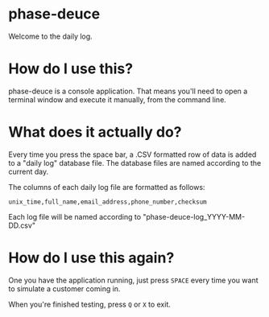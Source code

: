 # phase-deuce

Welcome to the daily log.

# How do I use this?

phase-deuce is a console application. That means you'll need to open a terminal window and execute it manually, from the command line.

# What does it actually do?

Every time you press the space bar, a .CSV formatted row of data is added to a "daily log" database file. The database files are named according to the current day.

The columns of each daily log file are formatted as follows:

    unix_time,full_name,email_address,phone_number,checksum

Each log file will be named according to "phase-deuce-log_YYYY-MM-DD.csv"

# How do I use this again?

One you have the application running, just press `SPACE` every time you want to simulate a customer coming in.

When you're finished testing, press `Q` or `X` to exit.
